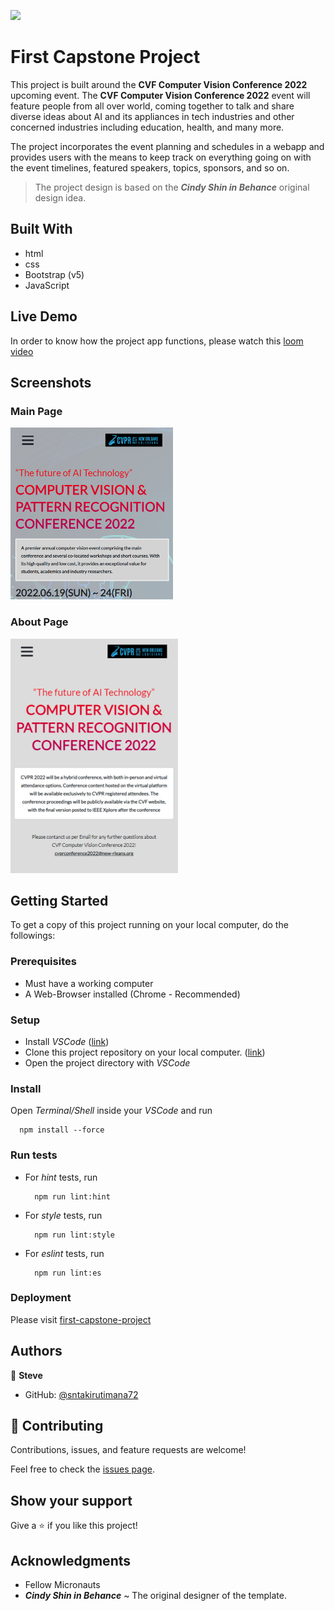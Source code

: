![](https://img.shields.io/badge/Microverse-blueviolet)

# First Capstone Project

This project is built around the **CVF Computer Vision Conference 2022** upcoming event. 
The **CVF Computer Vision Conference 2022** event will feature people from all over world, 
coming together to talk and share diverse ideas about AI and its appliances in tech industries 
and other concerned industries including education, health, and many more.

The project incorporates the event planning and schedules in a webapp and provides users with the means to 
keep track on everything going on with the event timelines, featured speakers, topics, sponsors, and so on.

> The project design is based on the _**Cindy Shin in Behance**_ original design idea.


## Built With

- html
- css
- Bootstrap (v5)
- JavaScript


## Live Demo

In order to know how the project app functions, please watch this
[loom video](https://www.loom.com/share/d6c73017728c483488f6a985fd6eaff5)


## Screenshots

### Main Page

![](./static/images/main-page.png)

### About Page

![](./static/images/about-page.png)


## Getting Started

To get a copy of this project running on your local computer, do the followings:

### Prerequisites

- Must have a working computer
- A Web-Browser installed (Chrome - Recommended)

### Setup

- Install _VSCode_ ([link](https://code.visualstudio.com/download))
- Clone this project repository on your local computer. ([link](../../))
- Open the project directory with _VSCode_

### Install

Open _Terminal/Shell_ inside your _VSCode_ and run
  ```
    npm install --force
  ```

### Run tests

- For _hint_ tests, run
  ```
    npm run lint:hint
  ```
- For _style_ tests, run
  ```
    npm run lint:style
  ```
- For _eslint_ tests, run
  ```
    npm run lint:es
  ```

### Deployment

Please visit [first-capstone-project](https://sntakirutimana72.github.io/first-capstone-project/)


## Authors

👤 **Steve**

- GitHub: [@sntakirutimana72](../../../)

## 🤝 Contributing

Contributions, issues, and feature requests are welcome!

Feel free to check the [issues page](../../issues/).

## Show your support

Give a ⭐️ if you like this project!

## Acknowledgments

- Fellow Micronauts
- _**Cindy Shin in Behance**_ ~ The original designer of the template. 
